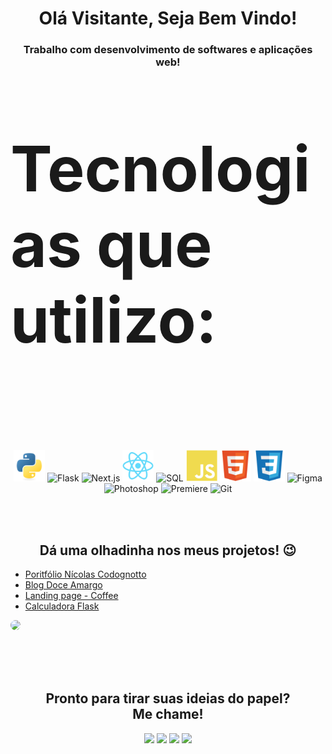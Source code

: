<h1 align="center">Olá Visitante, Seja Bem Vindo!</h1>


<h3 align="center">Trabalho com desenvolvimento de softwares e aplicações web!</h3>

<p align="left" style="font-size: 100px; font-weight: bold;">Tecnologias que utilizo:</p>

<br> <br>

<p align="center">
    <img src="https://raw.githubusercontent.com/devicons/devicon/master/icons/python/python-original.svg" alt="Python" width="50">
    <img src="https://cdn.jsdelivr.net/gh/devicons/devicon@latest/icons/flask/flask-original.svg" alt="Flask" width="50">
    <img src="https://cdn.jsdelivr.net/gh/devicons/devicon@latest/icons/nextjs/nextjs-original.svg" alt="Next.js" width="50">
    <img src="https://raw.githubusercontent.com/devicons/devicon/master/icons/react/react-original.svg" alt="React" width="50">
    <img src="https://cdn.jsdelivr.net/gh/devicons/devicon@latest/icons/azuresqldatabase/azuresqldatabase-original.svg" alt="SQL" width="50">
    <img src="https://raw.githubusercontent.com/devicons/devicon/master/icons/javascript/javascript-plain.svg" alt="JavaScript" width="50">
    <img src="https://raw.githubusercontent.com/devicons/devicon/master/icons/html5/html5-original.svg" alt="HTML" width="50">
    <img src="https://raw.githubusercontent.com/devicons/devicon/master/icons/css3/css3-original.svg" alt="CSS" width="50">
    <img src="https://cdn.jsdelivr.net/gh/devicons/devicon@latest/icons/figma/figma-original.svg" alt="Figma" width="50">
    <img src="https://cdn.jsdelivr.net/gh/devicons/devicon@latest/icons/photoshop/photoshop-original.svg" alt="Photoshop" width="50">
    <img src="https://cdn.jsdelivr.net/gh/devicons/devicon@latest/icons/premierepro/premierepro-plain.svg" alt="Premiere" width="50">
    <img src="https://cdn.jsdelivr.net/gh/devicons/devicon@latest/icons/git/git-original.svg" alt="Git" width="50">
</p>

<br><br>

<h2 align="center">Dá uma olhadinha nos meus projetos! 😉</h2>

<ul>
    <li><a href="https://www.nicolascodognotto.com.br/">Poritfólio Nícolas Codognotto</a></li>
    <li><a href="https://blog-doce-amargo.vercel.app/">Blog Doce Amargo</a></li>
    <li><a href="https://github.com/nickycodognotto/landingpage-coffee">Landing page - Coffee</a></li>
    <li><a href="https://github.com/nickycodognotto/calculadora_flask">Calculadora Flask</a></li>
</ul>

<p>
    <img src="https://github.com/user-attachments/assets/6eb6bcca-6284-4d36-9eee-0a5e077159cb" style="border-radius: 20px" width="800">
</p>

<br> <br> <br>
<h2 align="center">Pronto para tirar suas ideias do papel? <br><b>Me chame!</b></h2>

<p align="center">
    <a href="mailto:nicolascodognotto@gmail.com"><img src="https://img.shields.io/badge/-Gmail-D14836?style=for-the-badge&logo=gmail&logoColor=white"></a>
    <a href="https://www.linkedin.com/in/n%C3%ADcolas-codognotto-1bba4a240/" target="_blank"><img src="https://img.shields.io/badge/-LinkedIn-0A66C2?style=for-the-badge&logo=linkedin&logoColor=white"></a>
    <a href="https://www.nicolascodognotto.com.br" target="_blank"><img src="https://img.shields.io/badge/-My_Site-0078D6?style=for-the-badge&logo=internet-explorer&logoColor=white"></a>
    <a href="https://instagram.com/nicko.codognotto" target="_blank"><img src="https://img.shields.io/badge/-Instagram-%23E4405F?style=for-the-badge&logo=instagram&logoColor=white"></a>
</p>
